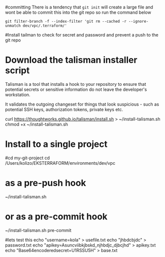 #committing
There is a tendency that `git init` will create a large file and wont be able to commit this into the git repo so run the command below

`git filter-branch -f --index-filter 'git rm --cached -r --ignore-unmatch dev/vpc/.terraform/'`

#Install tailman to check for secret and password and prevent a push to the git repo

# Download the talisman installer script
Talisman is a tool that installs a hook to your repository to ensure that potential secrets or sensitive information do not leave the developer's workstation.

It validates the outgoing changeset for things that look suspicious - such as potential SSH keys, authorization tokens, private keys etc.


curl https://thoughtworks.github.io/talisman/install.sh > ~/install-talisman.sh
chmod +x ~/install-talisman.sh

# Install to a single project
#cd my-git-project
cd /Users/kolizo/EKSTERRAFORM/environments/dev/vpc
# as a pre-push hook
~/install-talisman.sh
# or as a pre-commit hook
~/install-talisman.sh pre-commit

#lets test this
echo "username=kola" > usefile.txt
echo "jhbdcbjdc" > password.txt
echo "apikey=Asuncviibkjbskd_njhbdjc_djbcjhd" > apikey.txt
echo "Base64encoderedsecret=U1RSSU5H" > base.txt

